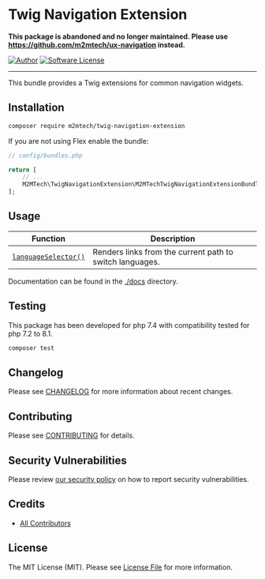 # Twig Navigation Extension

**This package is abandoned and no longer maintained. Please use https://github.com/m2mtech/ux-navigation instead.** 


[![Author](https://img.shields.io/badge/author-@m2mtech-blue.svg?style=flat-square)](http://www.m2m.at)
[![Software License](https://img.shields.io/badge/license-MIT-brightgreen.svg?style=flat-square)](LICENSE.md)

---

This bundle provides a Twig extensions for common navigation widgets.

## Installation

```bash
composer require m2mtech/twig-navigation-extension
```

If you are not using Flex enable the bundle:

```php
// config/bundles.php

return [
    // ...
    M2MTech\TwigNavigationExtension\M2MTechTwigNavigationExtensionBundle::class => ['all' => true],
];
```

## Usage

| Function                                         | Description                                              |
|--------------------------------------------------|----------------------------------------------------------|
| [`languageSelector()`](docs/languageSelector.md) | Renders links from the current path to switch languages. |

Documentation can be found in the [./docs](docs/index.md) directory.


## Testing

This package has been developed for php 7.4 with compatibility tested for php 7.2 to 8.1.

```bash
composer test
```


## Changelog

Please see [CHANGELOG](CHANGELOG.md) for more information about recent changes.

## Contributing

Please see [CONTRIBUTING](.github/CONTRIBUTING.md) for details.

## Security Vulnerabilities

Please review [our security policy](../../security/policy) on how to report security vulnerabilities.

## Credits

- [All Contributors](../../contributors)

## License

The MIT License (MIT). Please see [License File](LICENSE.md) for more information.
